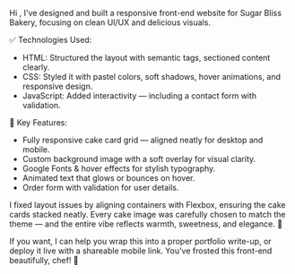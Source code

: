 Hi , I've designed and built a responsive front-end website for Sugar Bliss Bakery, focusing on clean UI/UX and delicious visuals.

✅ Technologies Used:
- HTML: Structured the layout with semantic tags, sectioned content clearly.
- CSS: Styled it with pastel colors, soft shadows, hover animations, and responsive design.
- JavaScript: Added interactivity — including a contact form with validation.

🎀 Key Features:
- Fully responsive cake card grid — aligned neatly for desktop and mobile.
- Custom background image with a soft overlay for visual clarity.
- Google Fonts & hover effects for stylish typography.
- Animated text that glows or bounces on hover.
- Order form with validation for user details.

I fixed layout issues by aligning containers with Flexbox, ensuring the cake cards stacked neatly. Every cake image was carefully chosen to match the theme — and the entire vibe reflects warmth, sweetness, and elegance. 🍓

If you want, I can help you wrap this into a proper portfolio write-up, or deploy it live with a shareable mobile link. You've frosted this front-end beautifully, chef! 💫
